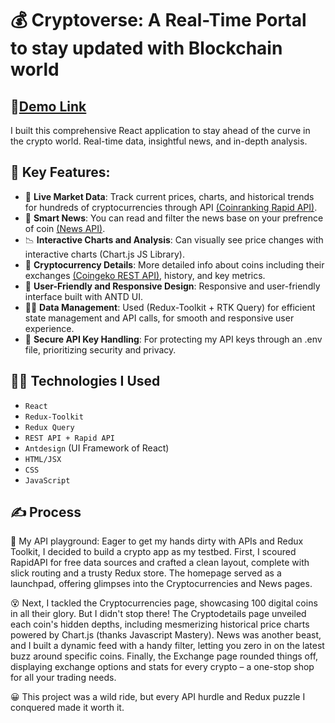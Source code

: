 # 💰 Cryptoverse: A Real-Time Portal to stay updated with Blockchain world

## 👀[Demo Link]()

I built this comprehensive React application to stay ahead of the curve in the crypto world. Real-time data, insightful news, and in-depth analysis.

## 🔑 Key Features:

- 🚚 **Live Market Data**: Track current prices, charts, and historical trends for hundreds of cryptocurrencies through API [(Coinranking Rapid API)](https://rapidapi.com/Coinranking/api/coinranking1).
- 🧠 **Smart News**: You can read and filter the news base on your prefrence of coin [(News API)](https://newsapi.org/).
- 📉 **Interactive Charts and Analysis**: Can visually see price changes with interactive charts (Chart.js JS Library).
- 🧐 **Cryptocurrency Details**: More detailed info about coins including their exchanges [(Coingeko REST API)](https://www.coingecko.com/en/api), history, and key metrics.
- 📲 **User-Friendly and Responsive Design**: Responsive and user-friendly interface built with ANTD UI.
- 🧑‍💼 **Data Management**: Used (Redux-Toolkit + RTK Query) for efficient state management and API calls, for smooth and responsive user experience.
- 🔐 **Secure API Key Handling**: For protecting my API keys through an .env file, prioritizing security and privacy.

## 👩‍💻 Technologies I Used

- `React`
- `Redux-Toolkit`
- `Redux Query`
- `REST API + Rapid API`
- `Antdesign` (UI Framework of React)
- `HTML/JSX`
- `CSS`
- `JavaScript`

## ✍️ Process

🤠 My API playground: Eager to get my hands dirty with APIs and Redux Toolkit, I decided to build a crypto app as my testbed. First, I scoured RapidAPI for free data sources and crafted a clean layout, complete with slick routing and a trusty Redux store. The homepage served as a launchpad, offering glimpses into the Cryptocurrencies and News pages.

😵 Next, I tackled the Cryptocurrencies page, showcasing 100 digital coins in all their glory. But I didn't stop there! The Cryptodetails page unveiled each coin's hidden depths, including mesmerizing historical price charts powered by Chart.js (thanks Javascript Mastery). News was another beast, and I built a dynamic feed with a handy filter, letting you zero in on the latest buzz around specific coins. Finally, the Exchange page rounded things off, displaying exchange options and stats for every crypto – a one-stop shop for all your trading needs.

😀 This project was a wild ride, but every API hurdle and Redux puzzle I conquered made it worth it.
